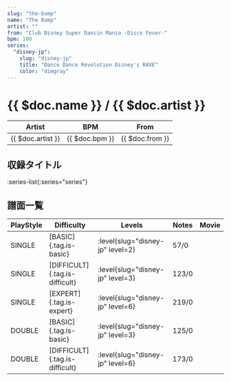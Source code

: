 ```yaml
---
slug: "the-bump"
name: "The Bump"
artist: ""
from: "Club Disney Super Dancin Mania -Disco Fever-"
bpm: 100
series:
  "disney-jp":
    slug: "disney-jp"
    title: "Dance Dance Revolution Disney's RAVE"
    color: "dimgray"
---
```


# {{ $doc.name }} / {{ $doc.artist }}

|Artist|BPM|From|
|------|---|----|
|{{ $doc.artist }}|{{ $doc.bpm }}|{{ $doc.from }}|

## 収録タイトル

:series-list{:series="series"}

## 譜面一覧

|PlayStyle|Difficulty|Levels|Notes|Movie|
|---------|----------|------|-----|-----|
|SINGLE|[BASIC]{.tag.is-basic}|:level{slug="disney-jp" level=2}|57/0||
|SINGLE|[DIFFICULT]{.tag.is-difficult}|:level{slug="disney-jp" level=3}|123/0||
|SINGLE|[EXPERT]{.tag.is-expert}|:level{slug="disney-jp" level=6}|219/0||
|DOUBLE|[BASIC]{.tag.is-basic}|:level{slug="disney-jp" level=3}|125/0||
|DOUBLE|[DIFFICULT]{.tag.is-difficult}|:level{slug="disney-jp" level=6}|173/0||
